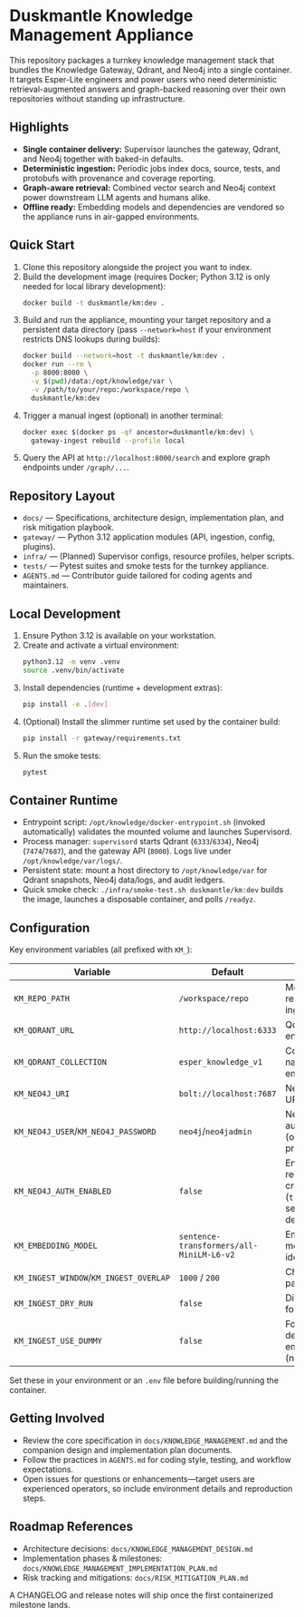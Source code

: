 # Duskmantle Knowledge Management Appliance

This repository packages a turnkey knowledge management stack that bundles the Knowledge Gateway, Qdrant, and Neo4j into a single container. It targets Esper-Lite engineers and power users who need deterministic retrieval-augmented answers and graph-backed reasoning over their own repositories without standing up infrastructure.

## Highlights
- **Single container delivery:** Supervisor launches the gateway, Qdrant, and Neo4j together with baked-in defaults.
- **Deterministic ingestion:** Periodic jobs index docs, source, tests, and protobufs with provenance and coverage reporting.
- **Graph-aware retrieval:** Combined vector search and Neo4j context power downstream LLM agents and humans alike.
- **Offline ready:** Embedding models and dependencies are vendored so the appliance runs in air-gapped environments.

## Quick Start
1. Clone this repository alongside the project you want to index.
2. Build the development image (requires Docker; Python 3.12 is only needed for local library development):
   ```bash
   docker build -t duskmantle/km:dev .
   ```
3. Build and run the appliance, mounting your target repository and a persistent data directory (pass `--network=host` if your environment restricts DNS lookups during builds):
   ```bash
   docker build --network=host -t duskmantle/km:dev .
   docker run --rm \
     -p 8000:8000 \
     -v $(pwd)/data:/opt/knowledge/var \
     -v /path/to/your/repo:/workspace/repo \
     duskmantle/km:dev
   ```
4. Trigger a manual ingest (optional) in another terminal:
   ```bash
   docker exec $(docker ps -qf ancestor=duskmantle/km:dev) \
     gateway-ingest rebuild --profile local
   ```
5. Query the API at `http://localhost:8000/search` and explore graph endpoints under `/graph/...`.

## Repository Layout
- `docs/` — Specifications, architecture design, implementation plan, and risk mitigation playbook.
- `gateway/` — Python 3.12 application modules (API, ingestion, config, plugins).
- `infra/` — (Planned) Supervisor configs, resource profiles, helper scripts.
- `tests/` — Pytest suites and smoke tests for the turnkey appliance.
- `AGENTS.md` — Contributor guide tailored for coding agents and maintainers.

## Local Development
1. Ensure Python 3.12 is available on your workstation.
2. Create and activate a virtual environment:
   ```bash
   python3.12 -m venv .venv
   source .venv/bin/activate
   ```
3. Install dependencies (runtime + development extras):
   ```bash
   pip install -e .[dev]
   ```
4. (Optional) Install the slimmer runtime set used by the container build:
   ```bash
   pip install -r gateway/requirements.txt
   ```
5. Run the smoke tests:
   ```bash
   pytest
   ```

## Container Runtime
- Entrypoint script: `/opt/knowledge/docker-entrypoint.sh` (invoked automatically) validates the mounted volume and launches Supervisord.
- Process manager: `supervisord` starts Qdrant (`6333`/`6334`), Neo4j (`7474`/`7687`), and the gateway API (`8000`). Logs live under `/opt/knowledge/var/logs/`.
- Persistent state: mount a host directory to `/opt/knowledge/var` for Qdrant snapshots, Neo4j data/logs, and audit ledgers.
- Quick smoke check: `./infra/smoke-test.sh duskmantle/km:dev` builds the image, launches a disposable container, and polls `/readyz`.

## Configuration
Key environment variables (all prefixed with `KM_`):

| Variable | Default | Purpose |
|----------|---------|---------|
| `KM_REPO_PATH` | `/workspace/repo` | Mounted repository to ingest |
| `KM_QDRANT_URL` | `http://localhost:6333` | Qdrant API endpoint |
| `KM_QDRANT_COLLECTION` | `esper_knowledge_v1` | Collection name for embeddings |
| `KM_NEO4J_URI` | `bolt://localhost:7687` | Neo4j Bolt URI |
| `KM_NEO4J_USER`/`KM_NEO4J_PASSWORD` | `neo4j`/`neo4jadmin` | Neo4j authentication (override for production) |
| `KM_NEO4J_AUTH_ENABLED` | `false` | Enable to require credentials (`true` for secured deployments) |
| `KM_EMBEDDING_MODEL` | `sentence-transformers/all-MiniLM-L6-v2` | Embedding model identifier |
| `KM_INGEST_WINDOW`/`KM_INGEST_OVERLAP` | `1000` / `200` | Chunking parameters |
| `KM_INGEST_DRY_RUN` | `false` | Disable writes for test runs |
| `KM_INGEST_USE_DUMMY` | `false` | Force deterministic embeddings (non-prod) |

Set these in your environment or an `.env` file before building/running the container.

## Getting Involved
- Review the core specification in `docs/KNOWLEDGE_MANAGEMENT.md` and the companion design and implementation plan documents.
- Follow the practices in `AGENTS.md` for coding style, testing, and workflow expectations.
- Open issues for questions or enhancements—target users are experienced operators, so include environment details and reproduction steps.

## Roadmap References
- Architecture decisions: `docs/KNOWLEDGE_MANAGEMENT_DESIGN.md`
- Implementation phases & milestones: `docs/KNOWLEDGE_MANAGEMENT_IMPLEMENTATION_PLAN.md`
- Risk tracking and mitigations: `docs/RISK_MITIGATION_PLAN.md`

A CHANGELOG and release notes will ship once the first containerized milestone lands.

